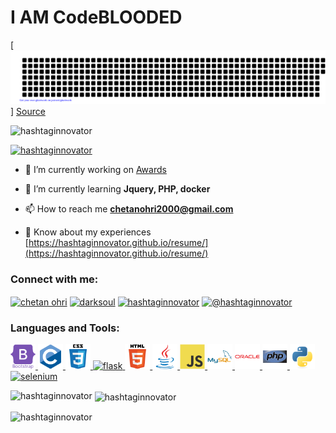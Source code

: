 # I AM CodeBLOODED

[![jasineri/gitartwork](gitartwork.svg)]
[Source]([https://gfycat.com/meagerhardtofindalbertosaurus-hello-there-star-wars-prequelmemes](https://thumbs.gfycat.com/EnlightenedHeftyGoldenmantledgroundsquirrel-mobile.mp4))

<p align="left"> <img src="https://komarev.com/ghpvc/?username=hashtaginnovator&label=Profile%20views&color=0e75b6&style=flat" alt="hashtaginnovator" /> </p>

<p align="left"> <a href="https://github.com/ryo-ma/github-profile-trophy"><img src="https://github-profile-trophy.vercel.app/?username=hashtaginnovator" alt="hashtaginnovator" /></a> </p>

- 🔭 I’m currently working on [Awards](https://github.com/HashtagInnovator/Awards)

- 🌱 I’m currently learning **Jquery, PHP, docker**

- 📫 How to reach me **chetanohri2000@gmail.com**

- 📄 Know about my experiences [https://hashtaginnovator.github.io/resume/](https://hashtaginnovator.github.io/resume/)

<h3 align="left">Connect with me:</h3>
<p align="left">
<a href="https://linkedin.com/in/chetan ohri" target="blank"><img align="center" src="https://raw.githubusercontent.com/rahuldkjain/github-profile-readme-generator/master/src/images/icons/Social/linked-in-alt.svg" alt="chetan ohri" height="30" width="40" /></a>
<a href="https://www.youtube.com/c/darksoul" target="blank"><img align="center" src="https://raw.githubusercontent.com/rahuldkjain/github-profile-readme-generator/master/src/images/icons/Social/youtube.svg" alt="darksoul" height="30" width="40" /></a>
<a href="https://www.hackerrank.com/hashtaginnovator" target="blank"><img align="center" src="https://raw.githubusercontent.com/rahuldkjain/github-profile-readme-generator/master/src/images/icons/Social/hackerrank.svg" alt="hashtaginnovator" height="30" width="40" /></a>
<a href="https://www.hackerearth.com/@hashtaginnovator" target="blank"><img align="center" src="https://raw.githubusercontent.com/rahuldkjain/github-profile-readme-generator/master/src/images/icons/Social/hackerearth.svg" alt="@hashtaginnovator" height="30" width="40" /></a>
</p>

<h3 align="left">Languages and Tools:</h3>
<p align="left"> <a href="https://getbootstrap.com" target="_blank" rel="noreferrer"> <img src="https://raw.githubusercontent.com/devicons/devicon/master/icons/bootstrap/bootstrap-plain-wordmark.svg" alt="bootstrap" width="40" height="40"/> </a> <a href="https://www.cprogramming.com/" target="_blank" rel="noreferrer"> <img src="https://raw.githubusercontent.com/devicons/devicon/master/icons/c/c-original.svg" alt="c" width="40" height="40"/> </a> <a href="https://www.w3schools.com/css/" target="_blank" rel="noreferrer"> <img src="https://raw.githubusercontent.com/devicons/devicon/master/icons/css3/css3-original-wordmark.svg" alt="css3" width="40" height="40"/> </a> <a href="https://flask.palletsprojects.com/" target="_blank" rel="noreferrer"> <img src="https://www.vectorlogo.zone/logos/pocoo_flask/pocoo_flask-icon.svg" alt="flask" width="40" height="40"/> </a> <a href="https://www.w3.org/html/" target="_blank" rel="noreferrer"> <img src="https://raw.githubusercontent.com/devicons/devicon/master/icons/html5/html5-original-wordmark.svg" alt="html5" width="40" height="40"/> </a> <a href="https://www.java.com" target="_blank" rel="noreferrer"> <img src="https://raw.githubusercontent.com/devicons/devicon/master/icons/java/java-original.svg" alt="java" width="40" height="40"/> </a> <a href="https://developer.mozilla.org/en-US/docs/Web/JavaScript" target="_blank" rel="noreferrer"> <img src="https://raw.githubusercontent.com/devicons/devicon/master/icons/javascript/javascript-original.svg" alt="javascript" width="40" height="40"/> </a> <a href="https://www.mysql.com/" target="_blank" rel="noreferrer"> <img src="https://raw.githubusercontent.com/devicons/devicon/master/icons/mysql/mysql-original-wordmark.svg" alt="mysql" width="40" height="40"/> </a> <a href="https://www.oracle.com/" target="_blank" rel="noreferrer"> <img src="https://raw.githubusercontent.com/devicons/devicon/master/icons/oracle/oracle-original.svg" alt="oracle" width="40" height="40"/> </a> <a href="https://www.php.net" target="_blank" rel="noreferrer"> <img src="https://raw.githubusercontent.com/devicons/devicon/master/icons/php/php-original.svg" alt="php" width="40" height="40"/> </a> <a href="https://www.python.org" target="_blank" rel="noreferrer"> <img src="https://raw.githubusercontent.com/devicons/devicon/master/icons/python/python-original.svg" alt="python" width="40" height="40"/> </a> <a href="https://www.selenium.dev" target="_blank" rel="noreferrer"> <img src="https://raw.githubusercontent.com/detain/svg-logos/780f25886640cef088af994181646db2f6b1a3f8/svg/selenium-logo.svg" alt="selenium" width="40" height="40"/> </a> </p>

<p><img align="left" src="https://github-readme-stats.vercel.app/api/top-langs?username=hashtaginnovator&show_icons=true&locale=en&layout=compact" alt="hashtaginnovator" /></p>

<p>&nbsp;<img align="center" src="https://github-readme-stats.vercel.app/api?username=hashtaginnovator&show_icons=true&locale=en" alt="hashtaginnovator" /></p>

<p><img align="center" src="https://github-readme-streak-stats.herokuapp.com/?user=hashtaginnovator&" alt="hashtaginnovator" /></p>
